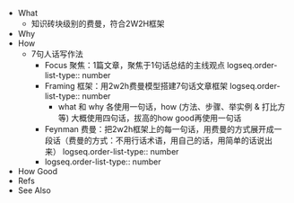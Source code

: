 - What
	- 知识砖块级别的费曼，符合2W2H框架
- Why
- How
	- 7句人话写作法
		- Focus 聚焦：1篇文章，聚焦于1句话总结的主线观点
		  logseq.order-list-type:: number
		- Framing 框架：用2w2h费曼模型搭建7句话文章框架
		  logseq.order-list-type:: number
			- what 和 why 各使用一句话，how (方法、步骤、举实例 & 打比方等) 大概使用四句话，拔高的how good再使用一句话
		- Feynman 费曼：把2w2h框架上的每一句话，用费曼的方式展开成一段话（费曼的方式：不用行话术语，用自己的话，用简单的话说出来）
		  logseq.order-list-type:: number
		- logseq.order-list-type:: number
- How Good
- Refs
- See Also